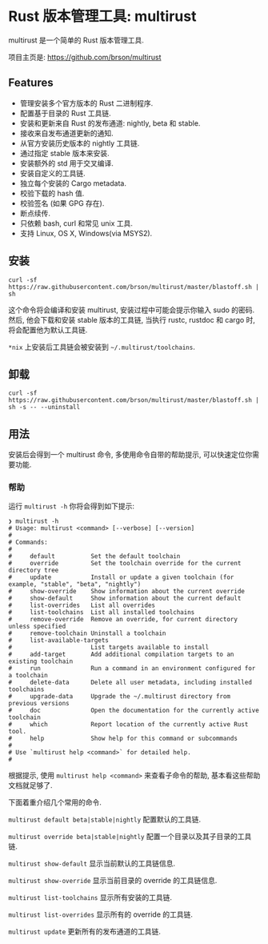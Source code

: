 # Rust 版本管理工具: multirust

multirust 是一个简单的 Rust 版本管理工具.

项目主页是: <https://github.com/brson/multirust>

## Features

* 管理安装多个官方版本的 Rust 二进制程序.
* 配置基于目录的 Rust 工具链.
* 安装和更新来自 Rust 的发布通道: nightly, beta 和 stable.
* 接收来自发布通道更新的通知.
* 从官方安装历史版本的 nightly 工具链.
* 通过指定 stable 版本来安装.
* 安装额外的 std 用于交叉编译.
* 安装自定义的工具链.
* 独立每个安装的 Cargo metadata.
* 校验下载的 hash 值.
* 校验签名 (如果 GPG 存在).
* 断点续传.
* 只依赖 bash, curl 和常见 unix 工具.
* 支持 Linux, OS X, Windows(via MSYS2).

## 安装

```
curl -sf https://raw.githubusercontent.com/brson/multirust/master/blastoff.sh | sh
```

这个命令将会编译和安装 multirust, 安装过程中可能会提示你输入 sudo 的密码. 然后, 他会下载和安装 stable 版本的工具链, 当执行 rustc, rustdoc 和 cargo 时, 将会配置他为默认工具链.

`*nix` 上安装后工具链会被安装到 `~/.multirust/toolchains`.

## 卸载

```
curl -sf https://raw.githubusercontent.com/brson/multirust/master/blastoff.sh | sh -s -- --uninstall
```

## 用法

安装后会得到一个 multirust 命令, 多使用命令自带的帮助提示, 可以快速定位你需要功能.

### 帮助

运行 `multirust -h` 你将会得到如下提示:

```
❯ multirust -h
# Usage: multirust <command> [--verbose] [--version]
#
# Commands:
#
#     default          Set the default toolchain
#     override         Set the toolchain override for the current directory tree
#     update           Install or update a given toolchain (for example, "stable", "beta", "nightly")
#     show-override    Show information about the current override
#     show-default     Show information about the current default
#     list-overrides   List all overrides
#     list-toolchains  List all installed toolchains
#     remove-override  Remove an override, for current directory unless specified
#     remove-toolchain Uninstall a toolchain
#     list-available-targets
#                      List targets available to install
#     add-target       Add additional compilation targets to an existing toolchain
#     run              Run a command in an environment configured for a toolchain
#     delete-data      Delete all user metadata, including installed toolchains
#     upgrade-data     Upgrade the ~/.multirust directory from previous versions
#     doc              Open the documentation for the currently active toolchain
#     which            Report location of the currently active Rust tool.
#     help             Show help for this command or subcommands
#
# Use `multirust help <command>` for detailed help.
#
```

根据提示, 使用 `multirust help <command>` 来查看子命令的帮助, 基本看这些帮助文档就足够了.

下面着重介绍几个常用的命令.

`multirust default beta|stable|nightly` 配置默认的工具链.

`multirust override beta|stable|nightly` 配置一个目录以及其子目录的工具链.

`multirust show-default` 显示当前默认的工具链信息.

`multirust show-override` 显示当前目录的 override 的工具链信息.

`multirust list-toolchains` 显示所有安装的工具链.

`multirust list-overrides` 显示所有的 override 的工具链.

`multirust update` 更新所有的发布通道的工具链.
